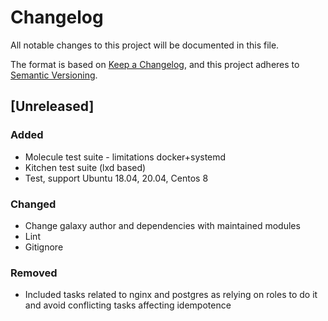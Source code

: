 # Changelog
All notable changes to this project will be documented in this file.

The format is based on [Keep a Changelog](https://keepachangelog.com/en/1.0.0/),
and this project adheres to [Semantic Versioning](https://semver.org/spec/v2.0.0.html).

## [Unreleased]

### Added
- Molecule test suite - limitations docker+systemd
- Kitchen test suite (lxd based)
- Test, support Ubuntu 18.04, 20.04, Centos 8

### Changed
- Change galaxy author and dependencies with maintained modules
- Lint
- Gitignore

### Removed
- Included tasks related to nginx and postgres as relying on roles to do it and avoid conflicting tasks affecting idempotence

